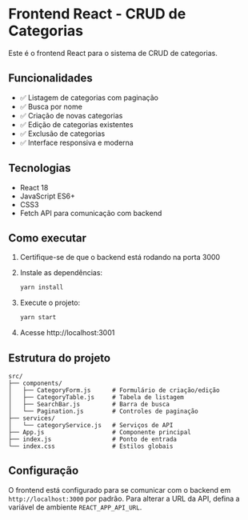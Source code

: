 # Frontend React - CRUD de Categorias

Este é o frontend React para o sistema de CRUD de categorias.

## Funcionalidades

- ✅ Listagem de categorias com paginação
- ✅ Busca por nome
- ✅ Criação de novas categorias
- ✅ Edição de categorias existentes
- ✅ Exclusão de categorias
- ✅ Interface responsiva e moderna

## Tecnologias

- React 18
- JavaScript ES6+
- CSS3
- Fetch API para comunicação com backend

## Como executar

1. Certifique-se de que o backend está rodando na porta 3000
2. Instale as dependências:

   ```bash
   yarn install
   ```

3. Execute o projeto:

   ```bash
   yarn start
   ```

4. Acesse http://localhost:3001

## Estrutura do projeto

```
src/
├── components/
│   ├── CategoryForm.js      # Formulário de criação/edição
│   ├── CategoryTable.js     # Tabela de listagem
│   ├── SearchBar.js         # Barra de busca
│   └── Pagination.js        # Controles de paginação
├── services/
│   └── categoryService.js   # Serviços de API
├── App.js                   # Componente principal
├── index.js                 # Ponto de entrada
└── index.css                # Estilos globais
```

## Configuração

O frontend está configurado para se comunicar com o backend em `http://localhost:3000` por padrão. Para alterar a URL da API, defina a variável de ambiente `REACT_APP_API_URL`.
